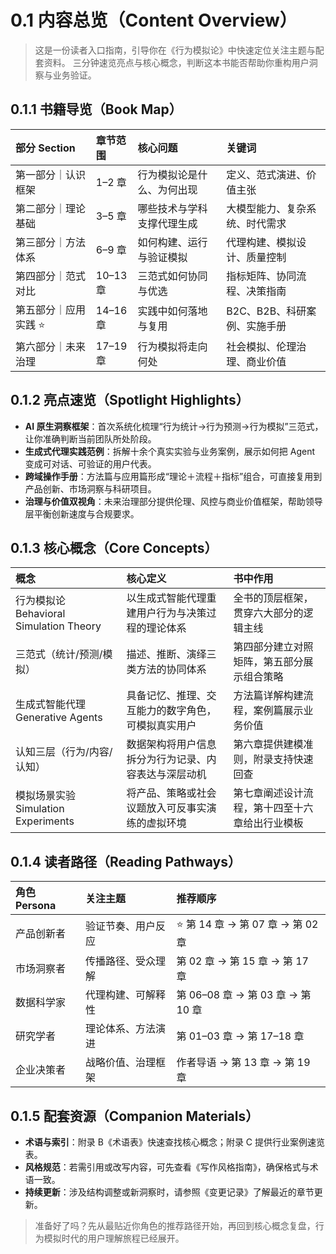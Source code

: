 # 0.1 内容总览（Content Overview）

> 这是一份读者入口指南，引导你在《行为模拟论》中快速定位关注主题与配套资料。
> 三分钟速览亮点与核心概念，判断这本书能否帮助你重构用户洞察与业务验证。

## 0.1.1 书籍导览（Book Map）
| 部分 Section | 章节范围 | 核心问题 | 关键词 |
| :--- | :--- | :--- | :--- |
| 第一部分｜认识框架 | 1–2 章 | 行为模拟论是什么、为何出现 | 定义、范式演进、价值主张 |
| 第二部分｜理论基础 | 3–5 章 | 哪些技术与学科支撑代理生成 | 大模型能力、复杂系统、时代需求 |
| 第三部分｜方法体系 | 6–9 章 | 如何构建、运行与验证模拟 | 代理构建、模拟设计、质量控制 |
| 第四部分｜范式对比 | 10–13 章 | 三范式如何协同与优选 | 指标矩阵、协同流程、决策指南 |
| 第五部分｜应用实践 ⭐ | 14–16 章 | 实践中如何落地与复用 | B2C、B2B、科研案例、实施手册 |
| 第六部分｜未来治理 | 17–19 章 | 行为模拟将走向何处 | 社会模拟、伦理治理、商业价值 |

## 0.1.2 亮点速览（Spotlight Highlights）
- **AI 原生洞察框架**：首次系统化梳理“行为统计→行为预测→行为模拟”三范式，让你准确判断当前团队所处阶段。
- **生成式代理实践范例**：拆解十余个真实实验与业务案例，展示如何把 Agent 变成可对话、可验证的用户代表。
- **跨域操作手册**：方法篇与应用篇形成“理论＋流程＋指标”组合，可直接复用到产品创新、市场洞察与科研项目。
- **治理与价值双视角**：未来治理部分提供伦理、风控与商业价值框架，帮助领导层平衡创新速度与合规要求。

## 0.1.3 核心概念（Core Concepts）
| 概念 | 核心定义 | 书中作用 |
| :--- | :--- | :--- |
| 行为模拟论 Behavioral Simulation Theory | 以生成式智能代理重建用户行为与决策过程的理论体系 | 全书的顶层框架，贯穿六大部分的逻辑主线 |
| 三范式（统计/预测/模拟） | 描述、推断、演绎三类方法的协同体系 | 第四部分建立对照矩阵，第五部分展示组合策略 |
| 生成式智能代理 Generative Agents | 具备记忆、推理、交互能力的数字角色，可模拟真实用户 | 方法篇详解构建流程，案例篇展示业务价值 |
| 认知三层（行为/内容/认知） | 数据架构将用户信息拆分为行为记录、内容表达与深层动机 | 第六章提供建模准则，附录支持快速回查 |
| 模拟场景实验 Simulation Experiments | 将产品、策略或社会议题放入可反事实演练的虚拟环境 | 第七章阐述设计流程，第十四至十六章给出行业模板 |

## 0.1.4 读者路径（Reading Pathways）
| 角色 Persona | 关注主题 | 推荐顺序 |
| :--- | :--- | :--- |
| 产品创新者 | 验证节奏、用户反应 | ⭐ 第 14 章 → 第 07 章 → 第 02 章 |
| 市场洞察者 | 传播路径、受众理解 | 第 02 章 → 第 15 章 → 第 17 章 |
| 数据科学家 | 代理构建、可解释性 | 第 06–08 章 → 第 03 章 → 第 10 章 |
| 研究学者 | 理论体系、方法演进 | 第 01–03 章 → 第 17–18 章 |
| 企业决策者 | 战略价值、治理框架 | 作者导语 → 第 13 章 → 第 19 章 |

## 0.1.5 配套资源（Companion Materials）
- **术语与索引**：附录 B《术语表》快速查找核心概念；附录 C 提供行业案例速览表。
- **风格规范**：若需引用或改写内容，可先查看《写作风格指南》，确保格式与术语一致。
- **持续更新**：涉及结构调整或新洞察时，请参照《变更记录》了解最近的章节更新。

> 准备好了吗？先从最贴近你角色的推荐路径开始，再回到核心概念复盘，行为模拟时代的用户理解旅程已经展开。

